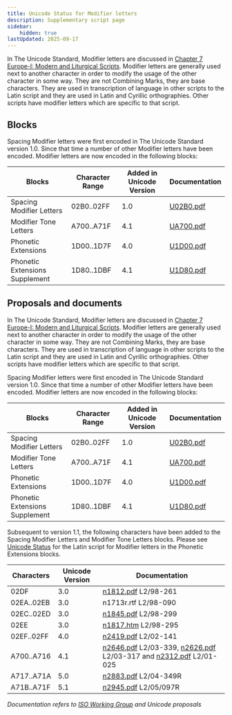 ```yaml
---
title: Unicode Status for Modifier letters
description: Supplementary script page
sidebar:
    hidden: true
lastUpdated: 2025-09-17
---
```


In The Unicode Standard, Modifier letters are discussed in [Chapter 7 Europe-I: Modern and Liturgical Scripts](https://www.unicode.org/versions/latest/core-spec/chapter-7/#G15832). Modifier letters are generally used next to another character in order to modify the usage of the other character in some way. They are not Combining Marks, they are base characters. They are used in transcription of language in other scripts to the Latin script and they are used in Latin and Cyrillic orthographies. Other scripts have modifier letters which are specific to that script.

## Blocks

Spacing Modifier letters were first encoded in The Unicode Standard version 1.0. Since that time a number of other Modifier letters have been encoded. Modifier letters are now encoded in the following blocks:

| Blocks | Character Range | Added in Unicode Version | Documentation |
| ------ | --------------- | ------------------------ | ------------- |
| Spacing Modifier Letters | 02B0..02FF | 1.0 | [U02B0.pdf](http://www.unicode.org/charts/PDF/U02B0.pdf) |
| Modifier Tone Letters | A700..A71F | 4.1 | [UA700.pdf](http://www.unicode.org/charts/PDF/UA700.pdf) |
| Phonetic Extensions | 1D00..1D7F | 4.0 | [U1D00.pdf](http://www.unicode.org/charts/PDF/U1D00.pdf) |
| Phonetic Extensions Supplement | 1D80..1DBF | 4.1 | [U1D80.pdf](http://www.unicode.org/charts/PDF/U1D80.pdf) |

## Proposals and documents

In The Unicode Standard, Modifier letters are discussed in [Chapter 7 Europe-I: Modern and Liturgical Scripts](https://www.unicode.org/versions/latest/core-spec/chapter-7/#G15832). Modifier letters are generally used next to another character in order to modify the usage of the other character in some way. They are not Combining Marks, they are base characters. They are used in transcription of language in other scripts to the Latin script and they are used in Latin and Cyrillic orthographies. Other scripts have modifier letters which are specific to that script.

Spacing Modifier letters were first encoded in The Unicode Standard version 1.0. Since that time a number of other Modifier letters have been encoded. Modifier letters are now encoded in the following blocks:

| Blocks | Character Range | Added in Unicode Version | Documentation |
| ------ | --------------- | ------------------------ | ------------- |
| Spacing Modifier Letters | 02B0..02FF | 1.0 | [U02B0.pdf](http://www.unicode.org/charts/PDF/U02B0.pdf) |
| Modifier Tone Letters | A700..A71F | 4.1 | [UA700.pdf](http://www.unicode.org/charts/PDF/UA700.pdf) |
| Phonetic Extensions | 1D00..1D7F | 4.0 | [U1D00.pdf](http://www.unicode.org/charts/PDF/U1D00.pdf) |
| Phonetic Extensions Supplement | 1D80..1DBF | 4.1 | [U1D80.pdf](http://www.unicode.org/charts/PDF/U1D80.pdf) |

Subsequent to version 1.1, the following characters have been added to the Spacing Modifier Letters and Modifier Tone Letters blocks. Please see [Unicode Status](https://scriptsource.org/entry/xztdezls8h) for the Latin script for Modifier letters in the Phonetic Extensions blocks.

| Characters | Unicode Version | Documentation |
| ---------- | --------------- | ------------- |
| 02DF | 3.0 | [n1812.pdf](https://www.unicode.org/wg2/docs/n1812.pdf) L2/98-261 |
| 02EA..02EB | 3.0 | n1713r.rtf L2/98-090 |
| 02EC..02ED | 3.0 | [n1845.pdf](https://www.unicode.org/wg2/docs/n1845.pdf) L2/98-299 |
| 02EE | 3.0 | [n1817.htm](https://www.unicode.org/wg2/docs/n1817.htm) L2/98-295 |
| 02EF..02FF | 4.0 | [n2419.pdf](https://www.unicode.org/wg2/docs/n2419.pdf) L2/02-141 |
| A700..A716 | 4.1 | [n2646.pdf](https://www.unicode.org/wg2/docs/n2646.pdf) L2/03-339, [n2626.pdf](https://www.unicode.org/wg2/docs/n2626.pdf) L2/03-317 and [n2312.pdf](https://www.unicode.org/wg2/docs/n2312.pdf) L2/01-025 |
| A717..A71A | 5.0 | [n2883.pdf](https://www.unicode.org/wg2/docs/n2883.pdf) L2/04-349R |
| A71B..A71F | 5.1 | [n2945.pdf](https://www.unicode.org/wg2/docs/n2945.pdf) L2/05/097R |

_Documentation refers to [ISO Working Group](https://www.unicode.org/wg2/) and Unicode proposals_
